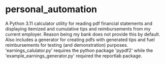 # personal_automation
A Python 3.11 calculator utility for reading pdf financial statements and displaying itemized and cumulative tips and reimbursements from my current employer. Reason being my bank does not provide this by default. Also includes a generator for creating pdfs with generated tips and fuel reimbursements for testing (and demonstration) purposes. 'earnings_calulator.py' requires the python package 'pypdf2' while the 'example_earnings_generator.py' required the reportlab package.

